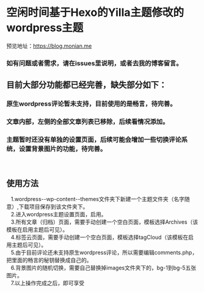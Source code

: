 # 空闲时间基于Hexo的Yilla主题修改的wordpress主题
预览地址：https://blog.monian.me
### 如有问题或者需求，请在issues里说明，或者去我的博客留言。
## 目前大部分功能都已经完善，缺失部分如下：
### 原生wordpress评论暂未支持，目前使用的是畅言，待完善。
### 文章内部，左侧的全部文章列表已移除，后续看情况添加。
### 主题暂时还没有单独的设置页面，后续可能会增加一些切换评论系统，设置背景图片的功能，待完善。
    
## 使用方法
    1.wordpress--wp-content--themes文件夹下新建一个主题文件夹（名字随意）,下载项目保存到该文件夹下。  
    2.进入wordpress主题设置页面，启用。  
    3.所有文章（归档）页面，需要手动创建一个空白页面，模板选择Archives（该模板在启用主题后可见）。  
    4.标签云页面，需要手动创建一个空白页面，模板选择tagCloud（该模板在启用主题后可见）。  
    5.由于目前评论还未支持原生wordpress评论，所以需要编辑comments.php，把里面的畅言的秘钥替换成自己的。  
    6.背景图片的随机切换，需要自己替换掉images文件夹下的，bg-1到bg-5五张图片。  
    7.以上操作完成之后，即可享受  
